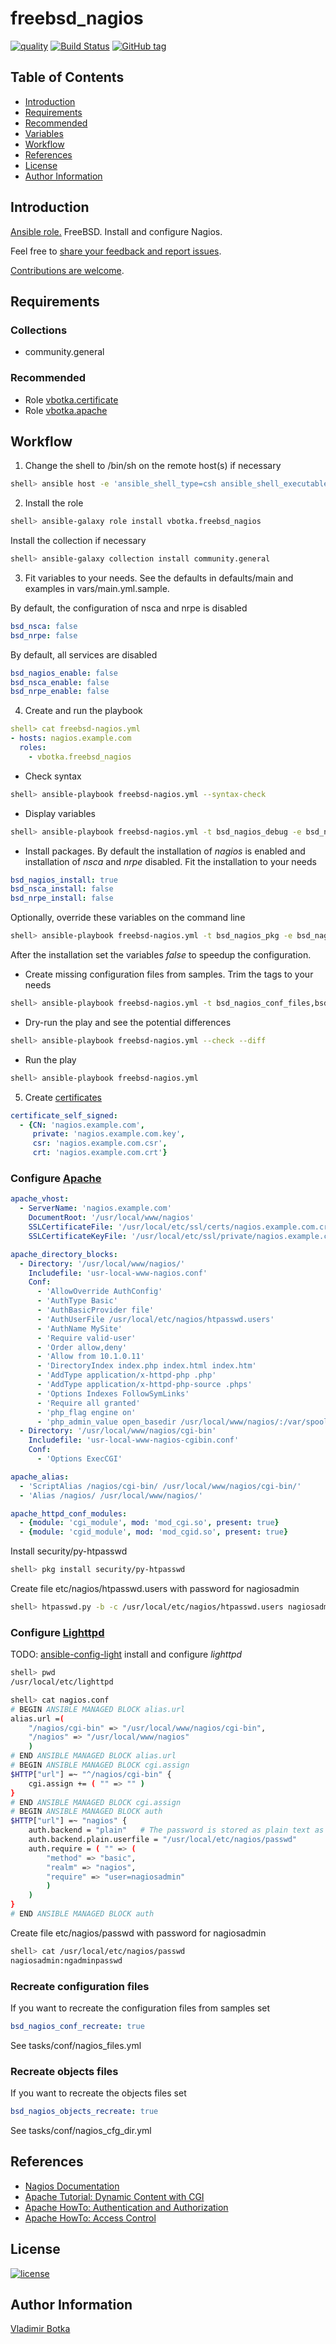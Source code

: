 # freebsd_nagios

[![quality](https://img.shields.io/ansible/quality/27910)](https://galaxy.ansible.com/vbotka/freebsd_nagios)
[![Build Status](https://travis-ci.org/vbotka/ansible-freebsd-nagios.svg?branch=master)](https://travis-ci.org/vbotka/ansible-freebsd-nagios)
[![GitHub tag](https://img.shields.io/github/v/tag/vbotka/ansible-freebsd-nagios)](https://github.com/vbotka/ansible-freebsd-nagios/tags)


## Table of Contents
* [Introduction](#Introduction)
* [Requirements](#Requirements)
* [Recommended](#Recommended)
* [Variables](#Variables)
* [Workflow](#Workflow)
* [References](#References)
* [License](#License)
* [Author Information](#Author-Information)


## <a name="Introduction"></a>Introduction

[Ansible role.](https://galaxy.ansible.com/vbotka/freebsd_nagios/) FreeBSD. Install and configure Nagios.

Feel free to [share your feedback and report issues](https://github.com/vbotka/ansible-freebsd-nagios/issues).

[Contributions are welcome](https://github.com/firstcontributions/first-contributions).


## <a name="Requirements"></a>Requirements

### Collections

* community.general


### <a name="Recommended"></a>Recommended

- Role [vbotka.certificate](https://galaxy.ansible.com/vbotka/certificate/)
- Role [vbotka.apache](https://galaxy.ansible.com/vbotka/apache/)


## <a name="Workflow"></a>Workflow

1) Change the shell to /bin/sh on the remote host(s) if necessary

```bash
shell> ansible host -e 'ansible_shell_type=csh ansible_shell_executable=/bin/csh' -a 'sudo pw usermod admin -s /bin/sh'
```

2) Install the role

```bash
shell> ansible-galaxy role install vbotka.freebsd_nagios
```

Install the collection if necessary

```bash
shell> ansible-galaxy collection install community.general
```

3) Fit variables to your needs. See the defaults in defaults/main and
   examples in vars/main.yml.sample.

By default, the configuration of nsca and nrpe is disabled

```yaml
bsd_nsca: false
bsd_nrpe: false
```

By default, all services are disabled

```yaml
bsd_nagios_enable: false
bsd_nsca_enable: false
bsd_nrpe_enable: false
```

4) Create and run the playbook

```yaml
shell> cat freebsd-nagios.yml
- hosts: nagios.example.com
  roles:
    - vbotka.freebsd_nagios
```

* Check syntax

```bash
shell> ansible-playbook freebsd-nagios.yml --syntax-check
```

* Display variables

```bash
shell> ansible-playbook freebsd-nagios.yml -t bsd_nagios_debug -e bsd_nagios_debug=true
```

* Install packages. By default the installation of *nagios* is enabled
  and installation of *nsca* and *nrpe* disabled. Fit the installation
  to your needs

```yaml
bsd_nagios_install: true
bsd_nsca_install: false
bsd_nrpe_install: false
```
Optionally, override these variables on the command line

```bash
shell> ansible-playbook freebsd-nagios.yml -t bsd_nagios_pkg -e bsd_nagios_install=true
```

After the installation set the variables *false* to speedup the configuration.

* Create missing configuration files from samples. Trim the tags to your needs

```bash
shell> ansible-playbook freebsd-nagios.yml -t bsd_nagios_conf_files,bsd_nsca_conf_files,bsd_nrpe_conf_files
```

* Dry-run the play and see the potential differences

```bash
shell> ansible-playbook freebsd-nagios.yml --check --diff
```

* Run the play

```bash
shell> ansible-playbook freebsd-nagios.yml
```

5) Create [certificates](https://galaxy.ansible.com/vbotka/certificate/)

```yaml
certificate_self_signed:
  - {CN: 'nagios.example.com',
     private: 'nagios.example.com.key',
     csr: 'nagios.example.com.csr',
     crt: 'nagios.example.com.crt'}
```

### Configure [Apache](https://galaxy.ansible.com/vbotka/apache/)

```yaml
apache_vhost:
  - ServerName: 'nagios.example.com'
    DocumentRoot: '/usr/local/www/nagios'
    SSLCertificateFile: '/usr/local/etc/ssl/certs/nagios.example.com.crt'
    SSLCertificateKeyFile: '/usr/local/etc/ssl/private/nagios.example.com.key'

apache_directory_blocks:
  - Directory: '/usr/local/www/nagios/'
    Includefile: 'usr-local-www-nagios.conf'
    Conf:
      - 'AllowOverride AuthConfig'
      - 'AuthType Basic'
      - 'AuthBasicProvider file'
      - 'AuthUserFile /usr/local/etc/nagios/htpasswd.users'
      - 'AuthName MySite'
      - 'Require valid-user'
      - 'Order allow,deny'
      - 'Allow from 10.1.0.11'
      - 'DirectoryIndex index.php index.html index.htm'
      - 'AddType application/x-httpd-php .php'
      - 'AddType application/x-httpd-php-source .phps'
      - 'Options Indexes FollowSymLinks'
      - 'Require all granted'
      - 'php_flag engine on'
      - 'php_admin_value open_basedir /usr/local/www/nagios/:/var/spool/nagios/'
  - Directory: '/usr/local/www/nagios/cgi-bin'
    Includefile: 'usr-local-www-nagios-cgibin.conf'
    Conf:
      - 'Options ExecCGI'

apache_alias:
  - 'ScriptAlias /nagios/cgi-bin/ /usr/local/www/nagios/cgi-bin/'
  - 'Alias /nagios/ /usr/local/www/nagios/'

apache_httpd_conf_modules:
  - {module: 'cgi_module', mod: 'mod_cgi.so', present: true}
  - {module: 'cgid_module', mod: 'mod_cgid.so', present: true}
```

Install security/py-htpasswd

```bash
shell> pkg install security/py-htpasswd
```

Create file etc/nagios/htpasswd.users with password for nagiosadmin

```bash
shell> htpasswd.py -b -c /usr/local/etc/nagios/htpasswd.users nagiosadmin ngadminpasswd
```


### Configure [Lighttpd](https://www.lighttpd.net/)

TODO: [ansible-config-light](https://github.com/vbotka/ansible-config-light) install and configure *lighttpd*

```bash
shell> pwd
/usr/local/etc/lighttpd

shell> cat nagios.conf
# BEGIN ANSIBLE MANAGED BLOCK alias.url
alias.url =(
    "/nagios/cgi-bin" => "/usr/local/www/nagios/cgi-bin",
    "/nagios" => "/usr/local/www/nagios"
    )
# END ANSIBLE MANAGED BLOCK alias.url
# BEGIN ANSIBLE MANAGED BLOCK cgi.assign
$HTTP["url"] =~ "^/nagios/cgi-bin" {
    cgi.assign += ( "" => "" )
}
# END ANSIBLE MANAGED BLOCK cgi.assign
# BEGIN ANSIBLE MANAGED BLOCK auth
$HTTP["url"] =~ "nagios" {
    auth.backend = "plain"   # The password is stored as plain text as user:password
    auth.backend.plain.userfile = "/usr/local/etc/nagios/passwd"
    auth.require = ( "" => (
        "method" => "basic",
        "realm" => "nagios",
        "require" => "user=nagiosadmin"
        )
    )
}
# END ANSIBLE MANAGED BLOCK auth
```

Create file etc/nagios/passwd with password for nagiosadmin

```bash
shell> cat /usr/local/etc/nagios/passwd
nagiosadmin:ngadminpasswd
```

### Recreate configuration files

If you want to recreate the configuration files from samples set

```yaml
bsd_nagios_conf_recreate: true
```

See tasks/conf/nagios_files.yml


### Recreate objects files

If you want to recreate the objects files set

```yaml
bsd_nagios_objects_recreate: true
```

See tasks/conf/nagios_cfg_dir.yml


## <a name="References"></a>References

- [Nagios Documentation](https://assets.nagios.com/downloads/nagioscore/docs/)
- [Apache Tutorial: Dynamic Content with CGI](https://httpd.apache.org/docs/2.4/howto/cgi.html)
- [Apache HowTo: Authentication and Authorization](https://httpd.apache.org/docs/2.4/howto/auth.html)
- [Apache HowTo: Access Control](https://httpd.apache.org/docs/2.4/howto/access.html)


## <a name="License"></a>License

[![license](https://img.shields.io/badge/license-BSD-red.svg)](https://www.freebsd.org/doc/en/articles/bsdl-gpl/article.html)


## <a name="Author-Information"></a>Author Information

[Vladimir Botka](https://botka.info)
